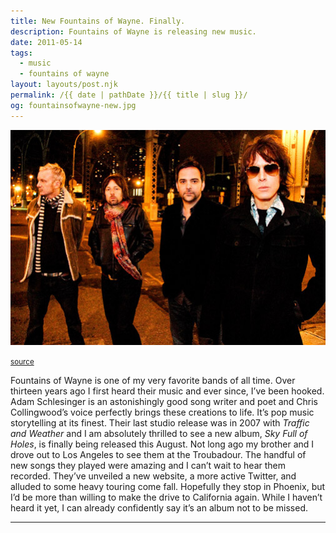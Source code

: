 ```yaml
---
title: New Fountains of Wayne. Finally.
description: Fountains of Wayne is releasing new music.
date: 2011-05-14
tags: 
  - music
  - fountains of wayne
layout: layouts/post.njk
permalink: /{{ date | pathDate }}/{{ title | slug }}/
og: fountainsofwayne-new.jpg
---
```


![Fountains of Wayne](/img/fountainsofwayne-new.jpg)

<small class="footnotes"><a href="http://fountainsofwayne.com">source</a></small>

Fountains of Wayne is one of my very favorite bands of all time. Over thirteen years ago I first heard their music and ever since, I’ve been hooked. Adam Schlesinger is an astonishingly good song writer and poet and Chris Collingwood’s voice perfectly brings these creations to life. It’s pop music storytelling at its finest. Their last studio release was in 2007 with _Traffic and Weather_ and I am absolutely thrilled to see a new album, _Sky Full of Holes_, is finally being released this August. Not long ago my brother and I drove out to Los Angeles to see them at the Troubadour. The handful of new songs they played were amazing and I can’t wait to hear them recorded. They’ve unveiled a new website, a more active Twitter, and alluded to some heavy touring come fall. Hopefully they stop in Phoenix, but I’d be more than willing to make the drive to California again. While I haven’t heard it yet, I can already confidently say it’s an album not to be missed.

---
